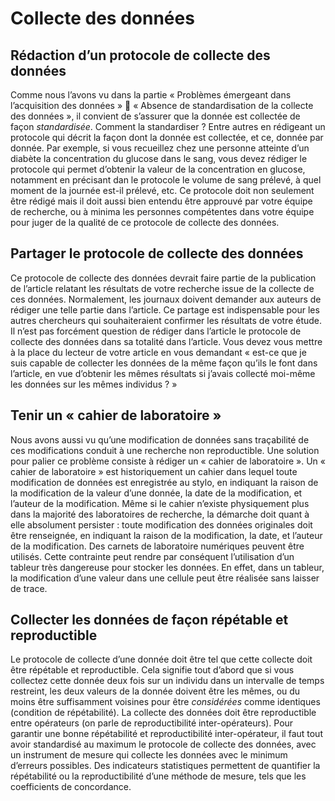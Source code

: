 # Collecte des données
## Rédaction d’un protocole de collecte des données
Comme nous l’avons vu dans la partie « Problèmes émergeant dans l’acquisition des données »  « Absence de standardisation de la collecte des données », il convient de s’assurer que la donnée est collectée de façon *standardisée*. Comment la standardiser ? Entre autres en rédigeant un protocole qui décrit la façon dont la donnée est collectée, et ce, donnée par donnée. Par exemple, si vous recueillez chez une personne atteinte d’un diabète la concentration du glucose dans le sang, vous devez rédiger le protocole qui permet d’obtenir la valeur de la concentration en glucose, notamment en précisant dan le protocole le volume de sang prélevé, à quel moment de la journée est-il prélevé, etc. Ce protocole doit non seulement être rédigé mais il doit aussi bien entendu être approuvé par votre équipe de recherche, ou à minima les personnes compétentes dans votre équipe pour juger de la qualité de ce protocole de collecte des données. 
## Partager le protocole de collecte des données
Ce protocole de collecte des données devrait faire partie de la publication de l’article relatant les résultats de votre recherche issue de la collecte de ces données. Normalement, les journaux doivent demander aux auteurs de rédiger une telle partie dans l’article. Ce partage est indispensable pour les autres chercheurs qui souhaiteraient confirmer les résultats de votre étude. Il n’est pas forcément question de rédiger dans l’article le protocole de collecte des données dans sa totalité dans l’article. Vous devez vous mettre à la place du lecteur de votre article en vous demandant « est-ce que je suis capable de collecter les données de la même façon qu’ils le font dans l’article, en vue d’obtenir les mêmes résultats si j’avais collecté moi-même les données sur les mêmes individus ? »
## Tenir un « cahier de laboratoire »
Nous avons aussi vu qu’une modification de données sans traçabilité de ces modifications conduit à une recherche non reproductible. Une solution pour palier ce problème consiste à rédiger un « cahier de laboratoire ». Un « cahier de laboratoire » est historiquement un cahier dans lequel toute modification de données est enregistrée au stylo, en indiquant la raison de la modification de la valeur d’une donnée, la date de la modification, et l’auteur de la modification. Même si le cahier n’existe physiquement plus dans la majorité des laboratoires de recherche, la démarche doit quant à elle absolument persister : toute modification des données originales doit être renseignée, en indiquant la raison de la modification, la date, et l’auteur de la modification. Des carnets de laboratoire numériques peuvent être utilisés. Cette contrainte peut rendre par conséquent l’utilisation d’un tableur très dangereuse pour stocker les données. En effet, dans un tableur, la modification d’une valeur dans une cellule peut être réalisée sans laisser de trace. 
## Collecter les données de façon répétable et reproductible
Le protocole de collecte d’une donnée doit être tel que cette collecte doit être répétable et reproductible. Cela signifie tout d’abord que si vous collectez cette donnée deux fois sur un individu dans un intervalle de temps restreint, les deux valeurs de la donnée doivent être les mêmes, ou du moins être suffisamment voisines pour être *considérées* comme identiques (condition de répétabilité). La collecte des données doit être reproductible entre opérateurs (on parle de reproductibilité inter-opérateurs). Pour garantir une bonne répétabilité et reproductibilité inter-opérateur, il faut tout avoir standardisé au maximum le protocole de collecte des données, avec un instrument de mesure qui collecte les données avec le minimum d’erreurs possibles. Des indicateurs statistiques permettent de quantifier la répétabilité ou la reproductibilité d’une méthode de mesure, tels que les coefficients de concordance. 
